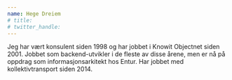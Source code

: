 ```yaml
---
name: Hege Dreiem
# title: 
# twitter_handle: 
---
```

Jeg har vært konsulent siden 1998 og har jobbet i Knowit Objectnet siden 2001. Jobbet som backend-utvikler i de fleste av disse årene, men er nå på oppdrag som informasjonsarkitekt hos Entur. Har jobbet med kollektivtransport siden 2014.
